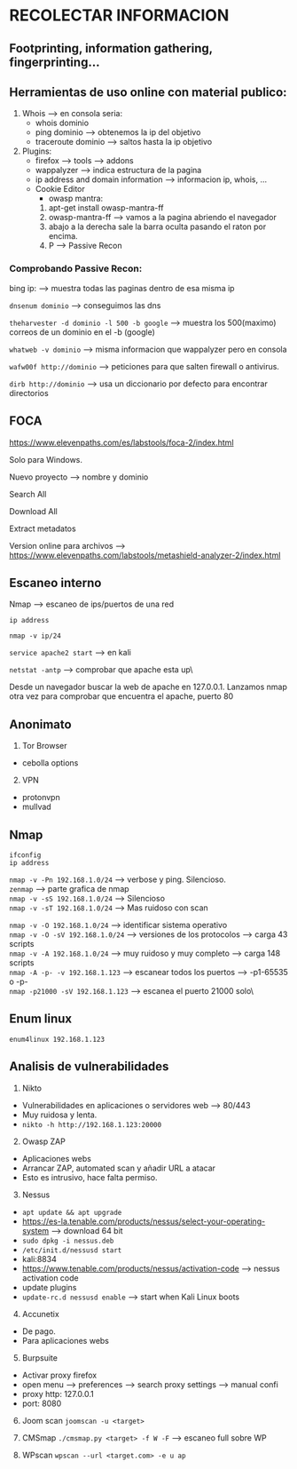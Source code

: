 # RECOLECTAR INFORMACION

## Footprinting, information gathering, fingerprinting...

## Herramientas de uso online con material publico:
1. Whois --> en consola seria: 
    - whois dominio
    - ping dominio --> obtenemos la ip del objetivo
    - traceroute dominio --> saltos hasta la ip objetivo
2. Plugins:
    - firefox --> tools --> addons
    - wappalyzer --> indica estructura de la pagina
    - ip address and domain information --> informacion ip, whois, ...
    - Cookie Editor
        - owasp mantra:
        1. apt-get install owasp-mantra-ff
        2. owasp-mantra-ff --> vamos a la pagina abriendo el navegador
        3. abajo a la derecha sale la barra oculta pasando el raton por encima. 
        4. P --> Passive Recon
    
### Comprobando Passive Recon:
bing
ip:<IP> --> muestra todas las paginas dentro de esa misma ip

`dnsenum dominio` --> conseguimos las dns

`theharvester -d dominio -l 500 -b google` --> muestra los 500(maximo) correos de un dominio en el -b (google)

`whatweb -v dominio`  --> misma informacion que wappalyzer pero en consola

`wafw00f http://dominio` --> peticiones para que salten firewall o antivirus.

`dirb http://dominio` --> usa un diccionario por defecto para encontrar directorios 

## FOCA
https://www.elevenpaths.com/es/labstools/foca-2/index.html

Solo para Windows. 

Nuevo proyecto --> nombre y dominio

Search All

Download All

Extract metadatos 

Version online para archivos --> https://www.elevenpaths.com/labstools/metashield-analyzer-2/index.html


## Escaneo interno
Nmap --> escaneo de ips/puertos de una red 

`ip address`

`nmap -v ip/24`

`service apache2 start` --> en kali

`netstat -antp` --> comprobar que apache esta up\

Desde un navegador buscar la web de apache en 127.0.0.1. Lanzamos nmap otra vez para comprobar que encuentra el apache, puerto 80

## Anonimato

1. Tor Browser 
- cebolla options 

2. VPN
- protonvpn
- mullvad

## Nmap
`ifconfig`\
`ip address`

`nmap -v -Pn 192.168.1.0/24` --> verbose y ping. Silencioso.\
`zenmap`  --> parte grafica de nmap\
`nmap -v -sS 192.168.1.0/24` --> Silencioso\
`nmap -v -sT 192.168.1.0/24` --> Mas ruidoso con scan

`nmap -v -O 192.168.1.0/24` --> identificar sistema operativo\
`nmap -v -O -sV 192.168.1.0/24` --> versiones de los protocolos --> carga 43 scripts\
`nmap -v -A 192.168.1.0/24` --> muy ruidoso y muy completo --> carga 148 scripts\
`nmap -A -p- -v 192.168.1.123` --> escanear todos los puertos --> -p1-65535 o -p-\
`nmap -p21000 -sV 192.168.1.123` --> escanea el puerto 21000 solo\


## Enum linux
`enum4linux 192.168.1.123`


## Analisis de vulnerabilidades

1. Nikto
- Vulnerabilidades en aplicaciones o servidores web --> 80/443
- Muy ruidosa y lenta. 
- `nikto -h http://192.168.1.123:20000`

2.  Owasp ZAP
- Aplicaciones webs
- Arrancar ZAP, automated scan y añadir URL a atacar
- Esto es intrusivo, hace falta permiso. 

3. Nessus
- `apt update && apt upgrade`
- https://es-la.tenable.com/products/nessus/select-your-operating-system --> download 64 bit
- `sudo dpkg -i nessus.deb` 
- `/etc/init.d/nessusd start`
- kali:8834
- https://www.tenable.com/products/nessus/activation-code --> nessus activation code 
- update plugins 
- `update-rc.d nessusd enable` --> start when Kali Linux boots

4.  Accunetix
- De pago. 
- Para aplicaciones webs


5. Burpsuite
- Activar proxy firefox
- open menu --> preferences --> search proxy settings --> manual confi
- proxy http: 127.0.0.1    
- port: 8080

6. Joom scan
`joomscan -u <target>`

7. CMSmap
`./cmsmap.py <target> -f W -F` --> escaneo full sobre WP

8. WPscan
`wpscan --url <target.com> -e u ap`

